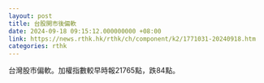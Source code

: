 ```yaml
---
layout: post
title: 台股開市後偏軟
date: 2024-09-18 09:15:12.000000000 +08:00
link: https://news.rthk.hk/rthk/ch/component/k2/1771031-20240918.htm
categories: rthk
---
```


台灣股市偏軟。加權指數較早時報21765點，跌84點。
